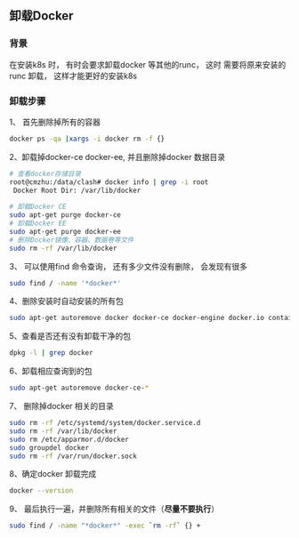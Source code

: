 ## 卸载Docker

### 背景

在安装k8s 时， 有时会要求卸载docker 等其他的runc， 这时 需要将原来安装的runc 卸载， 这样才能更好的安装k8s

### 卸载步骤

1、 首先删除掉所有的容器

```bash
docker ps -qa |xargs -i docker rm -f {}
```

2、卸载掉docker-ce docker-ee, 并且删除掉docker 数据目录

```bash
# 查看docker存储目录
root@cmzhu:/data/clash# docker info | grep -i root
 Docker Root Dir: /var/lib/docker
 
# 卸载Docker CE
sudo apt-get purge docker-ce
# 卸载Docker EE
sudo apt-get purge docker-ee
# 删除Docker镜像、容器、数据卷等文件
sudo rm -rf /var/lib/docker
```

3、 可以使用find 命令查询， 还有多少文件没有删除， 会发现有很多

```bash
sudo find / -name '*docker*'
```

4、删除安装时自动安装的所有包

```bash
sudo apt-get autoremove docker docker-ce docker-engine docker.io containerd runc
```

5、查看是否还有没有卸载干净的包

```bash
dpkg -l | grep docker
```

6、卸载相应查询到的包

```bash
sudo apt-get autoremove docker-ce-*
```

7、 删除掉docker 相关的目录

```bash
sudo rm -rf /etc/systemd/system/docker.service.d
sudo rm -rf /var/lib/docker
sudo rm /etc/apparmor.d/docker
sudo groupdel docker
sudo rm -rf /var/run/docker.sock
```

8、确定docker 卸载完成

```bash
docker --version
```

9、 最后执行一遍，并删除所有相关的文件（**尽量不要执行**）

```bash
sudo find / -name "*docker*" -exec `rm -rf` {} +
```



